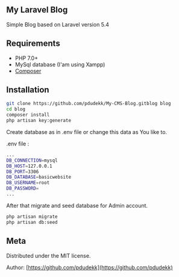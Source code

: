 
## My Laravel Blog

  Simple Blog based on Laravel version 5.4

## Requirements

- PHP 7.0+
- MySql database (I'am using Xampp)
- [Composer](https://getcomposer.org/download/)

## Installation

```sh
git clone https://github.com/pdudekk/My-CMS-Blog.gitblog blog
cd blog
composer install
php artisan key:generate
```
Create database as in .env file or change this data as You like to.

.env file :
```sh
...
DB_CONNECTION=mysql
DB_HOST=127.0.0.1
DB_PORT=3306
DB_DATABASE=basicwebsite
DB_USERNAME=root
DB_PASSWORD=
...
```
After that migrate and seed database for Admin account.
```sh
php artisan migrate
php artisan db:seed
```
## Meta

Distributed under the MIT license.

Author:
 [https://github.com/pdudekk](https://github.com/pdudekk)
